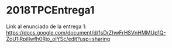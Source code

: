 # 2018TPCEntrega1

Link al enunciado de la entrega 1: https://docs.google.com/document/d/1sDrZhwFrHSVnHMMUp1Q-ZoU1iRpiIIwfh0Rjo_olYSc/edit?usp=sharing
